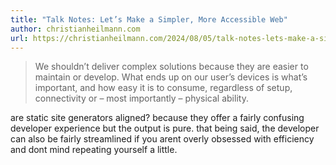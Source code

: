 ```yaml
---
title: "Talk Notes: Let’s Make a Simpler, More Accessible Web"
author: christianheilmann.com
url: https://christianheilmann.com/2024/08/05/talk-notes-lets-make-a-simpler-more-accessible-web/
---
```


> We shouldn’t deliver complex solutions because they are easier to maintain or develop. What ends up on our user’s devices is what’s important, and how easy it is to consume, regardless of setup, connectivity or – most importantly – physical ability.

are static site generators aligned? because they offer a fairly confusing developer experience but the output is pure. 
that being said, the developer can also be fairly streamlined if you arent overly obsessed with efficiency and dont mind repeating yourself a little.



